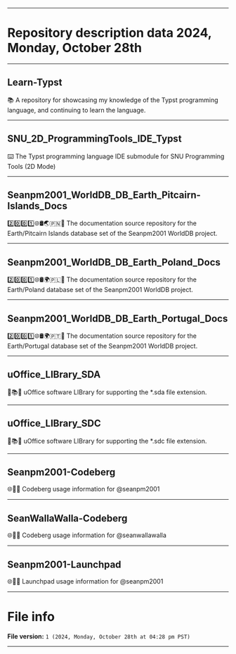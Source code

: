 
***

# Repository description data 2024, Monday, October 28th

---

## Learn-Typst

📚️ A repository for showcasing my knowledge of the Typst programming language, and continuing to learn the language. 

---

## SNU_2D_ProgrammingTools_IDE_Typst

⌨️ The Typst programming language IDE submodule for SNU Programming Tools (2D Mode)

---

## Seanpm2001_WorldDB_DB_Earth_Pitcairn-Islands_Docs

2️⃣️0️⃣️0️⃣️1️⃣️🌐️🛢️🌏️🇵🇳️📖️ The documentation source repository for the Earth/Pitcairn Islands database set of the Seanpm2001 WorldDB project. 

---

## Seanpm2001_WorldDB_DB_Earth_Poland_Docs

2️⃣️0️⃣️0️⃣️1️⃣️🌐️🛢️🌍️🇵🇱️📖️ The documentation source repository for the Earth/Poland database set of the Seanpm2001 WorldDB project. 

---

## Seanpm2001_WorldDB_DB_Earth_Portugal_Docs

2️⃣️0️⃣️0️⃣️1️⃣️🌐️🛢️🌍️🇵🇹️📖️ The documentation source repository for the Earth/Portugal database set of the Seanpm2001 WorldDB project. 

---

## uOffice_LIBrary_SDA

📙️📚️💾️ uOffice software LIBrary for supporting the *.sda file extension.

---

## uOffice_LIBrary_SDC

📙️📚️💾️ uOffice software LIBrary for supporting the *.sdc file extension.

---

## Seanpm2001-Codeberg

🌐️💾️🧊️ Codeberg usage information for @seanpm2001 

---

## SeanWallaWalla-Codeberg

🌐️💾️🧊️ Codeberg usage information for @seanwallawalla 

---

## Seanpm2001-Launchpad

🌐️💾️🚀️ Launchpad usage information for @seanpm2001 

***

# File info

**File version:** `1 (2024, Monday, October 28th at 04:28 pm PST)`

***

